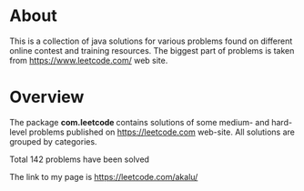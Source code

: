 
About 
============

This is a collection of java solutions for various problems found on different online contest and training resources. The biggest part of problems is taken from https://www.leetcode.com/ web site.



Overview
===========

The package <b> com.leetcode </b> contains solutions of some medium- and hard-level problems published on https://leetcode.com web-site. All solutions are grouped by categories.

Total 142 problems have been solved

The link to my page is https://leetcode.com/akalu/

